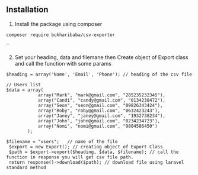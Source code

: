 ## Installation

1. Install the package using composer

```
composer require bukharibaba/csv-exporter
```
``

2. Set your heading, data and filemane then Create object of Export class and call the function with some params

```
$heading = array('Name', 'Email', 'Phone'); // heading of the csv file

// Users list
$data = array(
            array("Mark", "mark@gmail.com", "285235232345"),
            array("Candi", "candy@gmail.com", "0134238472"),
            array("Seon", "seon@gmail.com", "09826343424"),
            array("Roby", "roby@gmail.com", "0632423243"),
            array("Janey", "janey@gmail.com", "1932738234"),
            array("John", "john@gmail.com", "0234234723"),
            array("Nomi", "nomi@gmail.com", "9804586450")
        );

$filename = "users";   // name of the file
 $export = new Export(); // creating object of Export Class 
 $path = $export->export($heading, $data, $filename); // call the function in response you will get csv file path.
 return response()->download($path); // download file using laravel standard method
 
```
